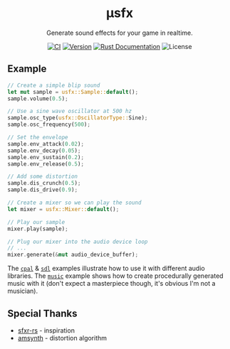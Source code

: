 <h1 align="center">μsfx</h1>
<p align="center">
	Generate sound effects for your game in realtime.
</p>
	
<p align="center">
	<a href="https://github.com/tversteeg/usfx/actions"><img src="https://github.com/tversteeg/usfx/workflows/CI/badge.svg" alt="CI"/></a>
	<a href="https://crates.io/crates/usfx"><img src="https://img.shields.io/crates/v/usfx.svg" alt="Version"/></a>
	<a href="https://docs.rs/usfx"><img src="https://img.shields.io/badge/api-rustdoc-blue.svg" alt="Rust Documentation"/></a>
	<img src="https://img.shields.io/crates/l/usfx.svg" alt="License"/>
	<br/>
</p>

## Example

```rust
// Create a simple blip sound
let mut sample = usfx::Sample::default();
sample.volume(0.5);

// Use a sine wave oscillator at 500 hz
sample.osc_type(usfx::OscillatorType::Sine);
sample.osc_frequency(500);

// Set the envelope
sample.env_attack(0.02);
sample.env_decay(0.05);
sample.env_sustain(0.2);
sample.env_release(0.5);

// Add some distortion
sample.dis_crunch(0.5);
sample.dis_drive(0.9);

// Create a mixer so we can play the sound
let mixer = usfx::Mixer::default();

// Play our sample
mixer.play(sample);

// Plug our mixer into the audio device loop
// ...
mixer.generate(&mut audio_device_buffer);
```

The [`cpal`](examples/cpal.rs) & [`sdl`](examples/sdl2.rs) examples illustrate how to use it with different audio libraries. The [`music`](examples/music.rs) example shows how to create procedurally generated music with it (don't expect a masterpiece though, it's obvious I'm not a musician).

## Special Thanks

- [sfxr-rs](https://github.com/bzar/sfxr-rs) - inspiration
- [amsynth](https://github.com/amsynth/amsynth) - distortion algorithm
